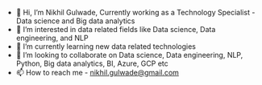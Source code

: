 - 👋 Hi, I’m Nikhil Gulwade, Currently working as a Technology Specialist - Data science and Big data analytics
- 👀 I’m interested in data related fields like Data science, Data engineering, and NLP
- 🌱 I’m currently learning new data related technologies 
- 💞️ I’m looking to collaborate on Data science, Data engineering, NLP, Python, Big data analytics, BI, Azure, GCP etc
- 📫 How to reach me - nikhil.gulwade@gmail.com

<!---
nikhilgulwade/nikhilgulwade is a ✨ special ✨ repository because its `README.md` (this file) appears on your GitHub profile.
You can click the Preview link to take a look at your changes.
--->
